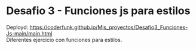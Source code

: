 # Desafio 3 - Funciones js para estilos
Deployd: https://coderfunk.github.io/Mis_proyectos/Desafio3_Funciones-Js-main/main.html
<br> Diferentes ejercicio con funciones para estilos.
